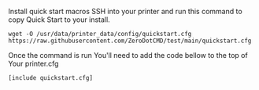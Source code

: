 Install quick start macros 
SSH into your printer and run this command to copy Quick Start to your install.

```
wget -O /usr/data/printer_data/config/quickstart.cfg https://raw.githubusercontent.com/ZeroDotCMD/test/main/quickstart.cfg
```

Once the command is run You'll need to add the code bellow to the top of Your printer.cfg

``` 
[include quickstart.cfg]
``` 
